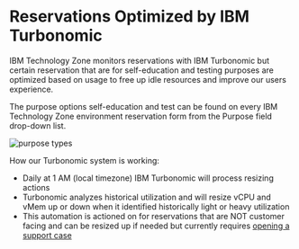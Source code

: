 # Reservations Optimized by IBM Turbonomic

IBM Technology Zone monitors reservations with IBM Turbonomic but certain reservation that are for self-education and testing purposes are optimized based on usage to free up idle resources and improve our users experience.

The purpose options self-education and test can be found on every IBM Technology Zone environment reservation form from the Purpose field drop-down list.

![purpose types](https://github.com/IBM/itz-support-public/blob/main/IBM-Technology-Zone/IBM-Technology-Zone-Runbooks/Images/purposetypes.png)


How our Turbonomic system is working:

- Daily at 1 AM (local timezone) IBM Turbonomic will process resizing actions
- Turbonomic analyzes historical utilization and will resize vCPU and vMem up or down when it identified historically light or heavy utilization
- This automation is actioned on for reservations that are NOT customer facing and can be resized up if needed but currently requires [opening a support case](https://ibmsf.my.site.com/ibminternalproducts/s/createrecord/NewCase?language=en_US)

